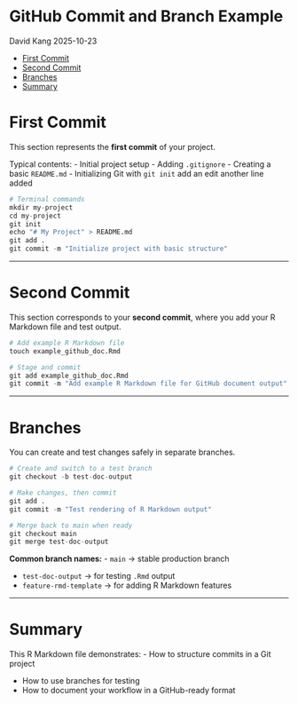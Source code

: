 GitHub Commit and Branch Example
================
David Kang
2025-10-23

- [First Commit](#first-commit)
- [Second Commit](#second-commit)
- [Branches](#branches)
- [Summary](#summary)

# First Commit

This section represents the **first commit** of your project.

Typical contents: - Initial project setup - Adding `.gitignore` -
Creating a basic `README.md` - Initializing Git with `git init` add an
edit another line added

``` r
# Terminal commands
mkdir my-project
cd my-project
git init
echo "# My Project" > README.md
git add .
git commit -m "Initialize project with basic structure"
```

------------------------------------------------------------------------

# Second Commit

This section corresponds to your **second commit**, where you add your R
Markdown file and test output.

``` r
# Add example R Markdown file
touch example_github_doc.Rmd

# Stage and commit
git add example_github_doc.Rmd
git commit -m "Add example R Markdown file for GitHub document output"
```

------------------------------------------------------------------------

# Branches

You can create and test changes safely in separate branches.

``` r
# Create and switch to a test branch
git checkout -b test-doc-output

# Make changes, then commit
git add .
git commit -m "Test rendering of R Markdown output"

# Merge back to main when ready
git checkout main
git merge test-doc-output
```

**Common branch names:** - `main` → stable production branch  
- `test-doc-output` → for testing `.Rmd` output  
- `feature-rmd-template` → for adding R Markdown features

------------------------------------------------------------------------

# Summary

This R Markdown file demonstrates: - How to structure commits in a Git
project  
- How to use branches for testing  
- How to document your workflow in a GitHub-ready format
